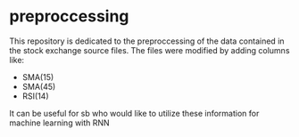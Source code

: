 # preproccessing
This repository is dedicated to the preproccessing of the data contained in the stock exchange source files. The files were modified by adding columns like:
* SMA(15)
* SMA(45)
* RSI(14)  

It can be useful for sb who would like to utilize these information for machine learning with RNN
